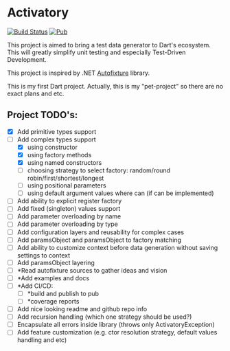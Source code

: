 # Activatory

[![Build Status](https://travis-ci.com/syberside/Activatory.svg?branch=master)](https://travis-ci.com/syberside/Activatory)
[![Pub](https://img.shields.io/pub/v/activatory.svg)](https://pub.dartlang.org/packages/activatory)

This project is aimed to bring a test data generator to Dart's ecosystem.
This will greatly simplify unit testing and especially Test-Driven Development.

This project is inspired by .NET [Autofixture](https://github.com/AutoFixture/AutoFixture) library.

This is my first Dart project. Actually, this is my "pet-project" so there are no exact plans and etc.

## Project TODO's:
- [x] Add primitive types support
- [ ] Add complex types support
  - [x] using constructor
  - [x] using factory methods
  - [x] using named constructors
  - [ ] choosing strategy to select factory: random/round robin/first/shortest/longest
  - [ ] using positional parameters
  - [ ] using default argument values where can (if can be implemented)
- [ ] Add ability to explicit register factory
- [ ] Add fixed (singleton) values support
- [ ] Add parameter overloading by name
- [ ] Add parameter overloading by type
- [ ] Add configuration layers and reusability for complex cases
- [ ] Add paramsObject and paramsObject to factory matching
- [ ] Add ability to customize context before data generation without saving settings to context
- [ ] Add paramsObject layering
- [ ] *Read autofixture sources to gather ideas and vision
- [ ] *Add examples and docs
- [ ] *Add CI/CD:
  - [ ] *build and publish to pub
  - [ ] *coverage reports
- [ ] Add nice looking readme and github repo info
- [ ] Add recursion handling (which one strategy should be used?)
- [ ] Encapsulate all errors inside library (throws only ActivatoryException)
- [ ] Add feature customization (e.g. ctor resolution strategy, default values handling and etc)
